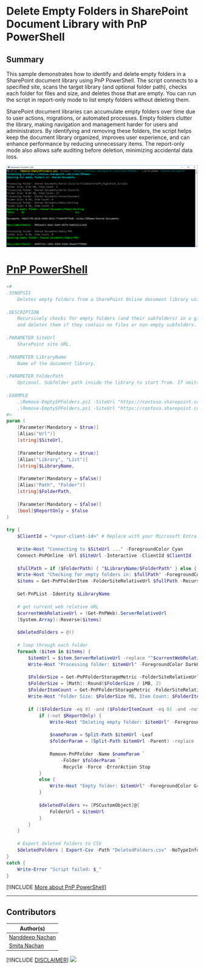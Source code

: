 

# Delete Empty Folders in SharePoint Document Library with PnP PowerShell

## Summary

This sample demonstrates how to identify and delete empty folders in a SharePoint document library using PnP PowerShell. The script connects to a specified site, scans the target library (and optional folder path), checks each folder for files and size, and deletes those that are empty. You can run the script in report-only mode to list empty folders without deleting them.

SharePoint document libraries can accumulate empty folders over time due to user actions, migrations, or automated processes. Empty folders clutter the library, making navigation and management harder for users and administrators. By identifying and removing these folders, the script helps keep the document library organized, improves user experience, and can enhance performance by reducing unnecessary items. The report-only mode also allows safe auditing before deletion, minimizing accidental data loss.

![Example Screenshot](assets/example.png)

# [PnP PowerShell](#tab/pnpps)

```powershell
<#
.SYNOPSIS
    Deletes empty folders from a SharePoint Online document library using only PnP cmdlets.

.DESCRIPTION
    Recursively checks for empty folders (and their subfolders) in a given SharePoint Online document library
    and deletes them if they contain no files or non-empty subfolders.

.PARAMETER SiteUrl
    SharePoint site URL.

.PARAMETER LibraryName
    Name of the document library.

.PARAMETER FolderPath
    Optional. Subfolder path inside the library to start from. If omitted, script checks from the root.

.EXAMPLE
    .\Remove-EmptySPFolders.ps1 -SiteUrl "https://contoso.sharepoint.com/sites/Projects" -LibraryName "Shared Documents"
    .\Remove-EmptySPFolders.ps1 -SiteUrl "https://contoso.sharepoint.com/sites/Projects" -LibraryName "Shared Documents" -FolderPath "2022/Old"
#>
param (
    [Parameter(Mandatory = $true)]
    [Alias("Url")]
    [string]$SiteUrl,

    [Parameter(Mandatory = $true)]
    [Alias("Library", "List")]
    [string]$LibraryName,

    [Parameter(Mandatory = $false)]
    [Alias("Path", "Folder")]
    [string]$FolderPath,

    [Parameter(Mandatory = $false)]
    [bool]$ReportOnly = $false
)

try {
    $ClientId = "<your-client-id>" # Replace with your Microsoft Entra ID (Azure AD) app client ID
    
    Write-Host "Connecting to $SiteUrl ..." -ForegroundColor Cyan
    Connect-PnPOnline -Url $SiteUrl -Interactive -ClientId $ClientId    

    $fullPath = if ($FolderPath) { "$LibraryName/$FolderPath" } else { $LibraryName }
    Write-Host "Checking for empty folders in: $fullPath" -ForegroundColor Cyan
    $items = Get-PnPFolderItem -FolderSiteRelativeUrl $fullPath -Recursive -ItemType Folder | Where-Object { $_.Name -ne "Forms" }

    Get-PnPList -Identity $LibraryName

    # get current web relative URL
    $currentWebRelativeUrl = (Get-PnPWeb).ServerRelativeUrl
    [System.Array]::Reverse($items)

    $deletedFolders = @()

    # loop through each folder
    foreach ($item in $items) {
        $itemUrl = $item.ServerRelativeUrl -replace "^$currentWebRelativeUrl/", ""
        Write-Host "Processing folder: $itemUrl" -ForegroundColor DarkGray

        $FolderSize = Get-PnPFolderStorageMetric -FolderSiteRelativeUrl $itemUrl | Select-Object -ExpandProperty TotalSize
        $FolderSize = [Math]::Round($FolderSize / 1MB, 2)
        $FolderItemCount = Get-PnPFolderStorageMetric -FolderSiteRelativeUrl $itemUrl | Select-Object -ExpandProperty TotalFileCount
        Write-Host "Folder Size: $FolderSize MB, Item Count: $FolderItemCount" -ForegroundColor DarkGray

        if (($FolderSize -eq 0) -and ($FolderItemCount -eq 0) -and -not ($itemUrl.ToString() -like "*/Forms/*") ) {
            if (-not $ReportOnly) {
                Write-Host "Deleting empty folder: $itemUrl" -ForegroundColor Green

                $nameParam = Split-Path $itemUrl -Leaf
                $folderParam = (Split-Path $itemUrl -Parent) -replace '\\', '/'

                Remove-PnPFolder -Name $nameParam `
                    -Folder $folderParam `
                    -Recycle -Force -ErrorAction Stop
            }
            else {
                Write-Host "Empty folder: $itemUrl" -ForegroundColor Green
            }

            $deletedFolders += [PSCustomObject]@{
                FolderUrl = $itemUrl
            }
        }
    }

    # Export deleted folders to CSV
    $deletedFolders | Export-Csv -Path "DeletedFolders.csv" -NoTypeInformation -Encoding UTF8
}
catch {
    Write-Error "Script failed: $_"
}
```
[!INCLUDE [More about PnP PowerShell](../../docfx/includes/MORE-PNPPS.md)]
***

## Contributors

| Author(s) |
|-----------|
| [Nanddeep Nachan](https://github.com/nanddeepn) |
| [Smita Nachan](https://github.com/SmitaNachan) |

[!INCLUDE [DISCLAIMER](../../docfx/includes/DISCLAIMER.md)]
<img src="https://m365-visitor-stats.azurewebsites.net/script-samples/scripts/spo-delete-empty-folders" aria-hidden="true" />
